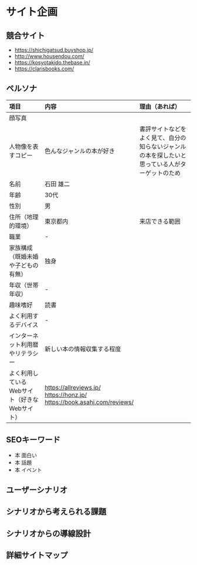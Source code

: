 # サイト企画

## 競合サイト
- https://shichigatsud.buyshop.jp/
- http://www.housendou.com/
- https://kosyotakido.thebase.in/
- https://clarisbooks.com/

## ペルソナ
| 項目 | 内容 | 理由（あれば） |
| :-- | :-- | :-- |
| 顔写真 |  |  |
| 人物像を表すコピー | 色んなジャンルの本が好き | 書評サイトなどをよく見て、自分の知らないジャンルの本を探したいと思っている人がターゲットのため |
| 名前 | 石田 雄二 |  |
| 年齢 | 30代 |  |
| 性別 | 男 |  |
| 住所（地理的環境） | 東京都内 | 来店できる範囲 |
| 職業 | - |  |
| 家族構成（既婚未婚や子どもの有無） | 独身 |  |
| 年収（世帯年収） | - |  |
| 趣味嗜好 | 読書 |  |
| よく利用するデバイス | - |  |
| インターネット利用暦やリテラシー | 新しい本の情報収集する程度 |  |
| よく利用しているWebサイト（好きなWebサイト） | https://allreviews.jp/<br>https://honz.jp/<br>https://book.asahi.com/reviews/ |  |

## SEOキーワード
- 本 面白い
- 本 話題
- 本 イベント

## ユーザーシナリオ

## シナリオから考えられる課題

## シナリオからの導線設計

## 詳細サイトマップ
